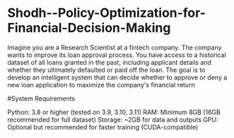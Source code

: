 # Shodh--Policy-Optimization-for-Financial-Decision-Making
Imagine you are a Research Scientist at a fintech company. The company wants to improve its loan approval process. You have access to a historical dataset of all loans granted in the past, including applicant details and whether they ultimately defaulted or paid off the loan.
The goal is to develop an intelligent system that can decide whether to approve or deny a new loan application to maximize the company's financial return

#System Requirements

Python: 3.8 or higher (tested on 3.9, 3.10, 3.11)
RAM: Minimum 8GB (16GB recommended for full dataset)
Storage: ~2GB for data and outputs
GPU: Optional but recommended for faster training (CUDA-compatible)

